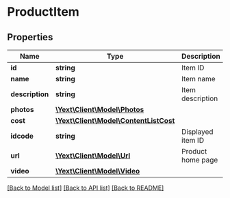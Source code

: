 # ProductItem

## Properties
Name | Type | Description | Notes
------------ | ------------- | ------------- | -------------
**id** | **string** | Item ID | [optional] 
**name** | **string** | Item name | [optional] 
**description** | **string** | Item description | [optional] 
**photos** | [**\Yext\Client\Model\Photos**](Photos.md) |  | [optional] 
**cost** | [**\Yext\Client\Model\ContentListCost**](ContentListCost.md) |  | [optional] 
**idcode** | **string** | Displayed item ID | [optional] 
**url** | [**\Yext\Client\Model\Url**](Url.md) | Product home page | [optional] 
**video** | [**\Yext\Client\Model\Video**](Video.md) |  | [optional] 

[[Back to Model list]](../README.md#documentation-for-models) [[Back to API list]](../README.md#documentation-for-api-endpoints) [[Back to README]](../README.md)


